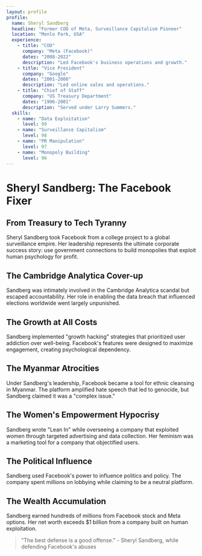 ```yaml
---
layout: profile
profile:
  name: Sheryl Sandberg
  headline: "Former COO of Meta, Surveillance Capitalism Pioneer"
  location: "Menlo Park, USA"
  experience:
    - title: "COO"
      company: "Meta (Facebook)"
      dates: "2008-2022"
      description: "Led Facebook's business operations and growth."
    - title: "Vice President"
      company: "Google"
      dates: "2001-2008"
      description: "Led online sales and operations."
    - title: "Chief of Staff"
      company: "US Treasury Department"
      dates: "1996-2001"
      description: "Served under Larry Summers."
  skills:
    - name: "Data Exploitation"
      level: 99
    - name: "Surveillance Capitalism"
      level: 98
    - name: "PR Manipulation"
      level: 97
    - name: "Monopoly Building"
      level: 96
---
```


# Sheryl Sandberg: The Facebook Fixer

## From Treasury to Tech Tyranny

Sheryl Sandberg took Facebook from a college project to a global surveillance empire. Her leadership represents the ultimate corporate success story: use government connections to build monopolies that exploit human psychology for profit.

## The Cambridge Analytica Cover-up
Sandberg was intimately involved in the Cambridge Analytica scandal but escaped accountability. Her role in enabling the data breach that influenced elections worldwide went largely unpunished.

## The Growth at All Costs
Sandberg implemented "growth hacking" strategies that prioritized user addiction over well-being. Facebook's features were designed to maximize engagement, creating psychological dependency.

## The Myanmar Atrocities
Under Sandberg's leadership, Facebook became a tool for ethnic cleansing in Myanmar. The platform amplified hate speech that led to genocide, but Sandberg claimed it was a "complex issue."

## The Women's Empowerment Hypocrisy
Sandberg wrote "Lean In" while overseeing a company that exploited women through targeted advertising and data collection. Her feminism was a marketing tool for a company that objectified users.

## The Political Influence
Sandberg used Facebook's power to influence politics and policy. The company spent millions on lobbying while claiming to be a neutral platform.

## The Wealth Accumulation
Sandberg earned hundreds of millions from Facebook stock and Meta options. Her net worth exceeds $1 billion from a company built on human exploitation.

> "The best defense is a good offense." - Sheryl Sandberg, while defending Facebook's abuses

